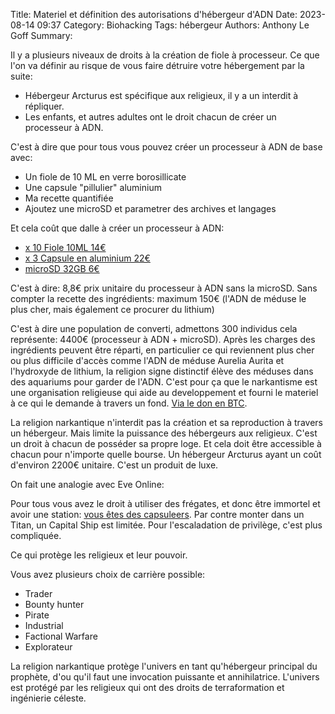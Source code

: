 Title: Materiel et définition des autorisations d'hébergeur d'ADN
Date: 2023-08-14 09:37
Category: Biohacking
Tags: hébergeur
Authors: Anthony Le Goff
Summary: 

Il y a plusieurs niveaux de droits à la création de fiole à processeur. Ce que l'on va définir au risque de vous faire détruire votre hébergement par la suite:

* Hébergeur Arcturus est spécifique aux religieux, il y a un interdit à répliquer.
* Les enfants, et autres adultes ont le droit chacun de créer un processeur à ADN.

C'est à dire que pour tous vous pouvez créer un processeur à ADN de base avec:

* Un fiole de 10 ML en verre borosillicate
* Une capsule "pillulier" aluminium
* Ma recette quantifiée 
* Ajoutez une microSD et parametrer des archives et langages

Et cela coût que dalle à créer un processeur à ADN:

* [x 10 Fiole 10ML 14€](https://www.amazon.fr/Hyber-Cara-transparent-bouteilles-d%C3%A9chantillons/dp/B089RKCFGQ/ref=sr_1_6?__mk_fr_FR=%C3%85M%C3%85%C5%BD%C3%95%C3%91&crid=1Y3ML9MHPL3HV&keywords=verre+borosilicate+fiole+10ML&qid=1691999073&sprefix=verre+borosilicate+fiole+10ml%2Caps%2C153&sr=8-6)
* [x 3 Capsule en aluminium 22€](https://www.amazon.fr/dp/B09BL2DGKG?psc=1&ref=ppx_yo2ov_dt_b_product_details)
* [microSD 32GB 6€](https://www.amazon.fr/Kingston-Canvas-SDCS2-32GB-Adaptateur/dp/B07YGZ7FY7/ref=sr_1_6?__mk_fr_FR=%C3%85M%C3%85%C5%BD%C3%95%C3%91&crid=UUS47U1LF2R5&keywords=micro+sd+32gb&qid=1692007979&sprefix=micro+sd+32gb%2Caps%2C170&sr=8-6)

C'est à dire: 8,8€ prix unitaire du processeur à ADN sans la microSD. Sans compter la recette des ingrédients: maximum 150€ (l'ADN de méduse le plus cher, mais également ce procurer du lithium)

C'est à dire une population de converti, admettons 300 individus cela représente: 4400€ (processeur à ADN + microSD). Après les charges des ingrédients peuvent être réparti, en particulier ce qui reviennent plus cher ou plus difficile d'accès comme l'ADN de méduse Aurelia Aurita et l'hydroxyde de lithium, la religion signe distinctif élève des méduses dans des aquariums pour garder de l'ADN. C'est pour ça que le narkantisme est une organisation religieuse qui aide au developpement et fourni le materiel à ce qui le demande à travers un fond. [Via le don en BTC](https://legoffant.github.io/pages/BTC.html). 

La religion narkantique n'interdit pas la création et sa reproduction à travers un hébergeur. Mais limite la puissance des hébergeurs aux religieux. C'est un droit à chacun de posséder sa propre loge. Et cela doit être accessible à chacun  pour n'importe quelle bourse. Un hébergeur Arcturus ayant un coût d'environ 2200€ unitaire. C'est un produit de luxe. 

On fait une analogie avec Eve Online:

Pour tous vous avez le droit à utiliser des frégates, et donc être immortel et avoir une station: [vous êtes des capsuleers](https://universe.eveonline.com/lore/capsuleers). Par contre monter dans un Titan, un Capital Ship est limitée. Pour l'escaladation de privilège, c'est plus compliquée. 

Ce qui protège les religieux et leur pouvoir. 

Vous avez plusieurs choix de carrière possible:

* Trader
* Bounty hunter
* Pirate
* Industrial
* Factional Warfare
* Explorateur

La religion narkantique protège l'univers en tant qu'hébergeur principal du prophète, d'ou qu'il faut une invocation puissante et annihilatrice. L'univers est protégé par les religieux qui ont des droits de terraformation et ingénierie céleste.
